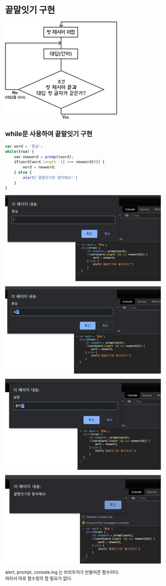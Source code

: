 # 끝말잇기 구현

![&#xBC18;&#xBCF5;&#xBB38;&#xC740; &#xC21C;&#xC11C;&#xB3C4;&#xB97C; &#xADF8;&#xB824;&#xBCF4;&#xBA74; &#xC88B;&#xB2E4;](../.gitbook/assets/image%20%288%29.png)

## while문 사용하여 끝말잇기 구현 

```javascript
var word = '몽실';
while(true) {
    var newword = prompt(word);
    if(word[word.length -1] === newword[0]) {
        word = newword;
    } else {
        alert('끝말잇기란 말이에오!')
    }
}
```

![](../.gitbook/assets/image%20%2811%29.png)

![](../.gitbook/assets/image%20%2810%29.png)

![](../.gitbook/assets/image%20%287%29.png)

![](../.gitbook/assets/image%20%2812%29.png)

alert, prompt, console.log 는 브라우저가 만들어준 함수이다.  
따라서 따로 함수정의 할 필요가 없다.

